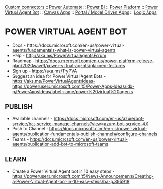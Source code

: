
[Custom connectors](custom-connectors.md) :: [Power Automate](power-automate.md) :: [Power BI](power-bi.md) :: [Power Platform](power-platform.md) :: [Power Virtual Agent Bot](power-virtual-agent-bot.md) :: [Canvas Apps](powerapps-canvas.md) :: [Portal / Model Driven Apps](powerapps-portal.md) :: [Logic Apps](..\logicapps.md)

# POWER VIRTUAL AGENT BOT

* Docs - https://docs.microsoft.com/en-us/power-virtual-agents/fundamentals-what-is-power-virtual-agents
* Help - http://aka.ms/PowerVirtualAgentsForum 
* Roadmap - https://docs.microsoft.com/en-us/power-platform-release-plan/2020wave1/power-virtual-agents/planned-features
* Sign up - https://aka.ms/TryPVA
* Suggest an idea for Power Virtual Agent Bots - https://aka.ms/PowerVirtualAgentsIdeas- https://powerusers.microsoft.com/t5/Power-Apps-Ideas/idb-p/PowerAppsIdeas/label-name/power%20virtual%20agents

## PUBLISH

* Available channels - https://docs.microsoft.com/en-us/azure/bot-service/bot-service-manage-channels?view=azure-bot-service-4.0
* Push to Channel - https://docs.microsoft.com/en-us/power-virtual-agents/publication-fundamentals-publish-channels#configure-channels
* Teams - https://docs.microsoft.com/en-us/power-virtual-agents/publication-add-bot-to-microsoft-teams

## LEARN

* Create a Power Virtual Agent bot in 10 easy steps - https://powerusers.microsoft.com/t5/News-Announcements/Creating-a-Power-Virtual-Agent-bot-in-10-easy-steps/ba-p/395918
